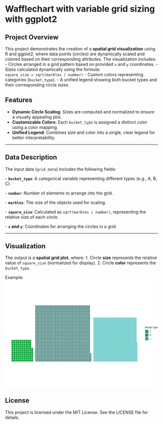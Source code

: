 # Wafflechart with variable grid sizing with ggplot2

## Project Overview

This project demonstrates the creation of a **spatial grid visualization** using R and ggplot2, where data points (circles) are dynamically scaled and colored based on their corresponding attributes. The visualization includes: - Circles arranged in a grid pattern based on provided `x` and `y` coordinates. - Sizes calculated dynamically using the formula:\
`square_size = sqrt(marbles / number)` - Custom colors representing categories (`bucket_type`). - A unified legend showing both bucket types and their corresponding circle sizes.

## Features

-   **Dynamic Circle Scaling**: Sizes are computed and normalized to ensure a visually appealing plot.
-   **Customizable Colors**: Each `bucket_type` is assigned a distinct color using a color mapping.
-   **Unified Legend**: Combines size and color into a single, clear legend for better interpretability.

------------------------------------------------------------------------

## Data Description

The input data (`grid_data`) includes the following fields:

\- **`bucket_type`**: A categorical variable representing different types (e.g., A, B, C).

\- **`number`**: Number of elements to arrange into the grid.

\- **`marbles`**: The size of the objects used for scaling.

\- **`square_size`**: Calculated as `sqrt(marbles / number)`, representing the relative size of each circle.

\- **`x` and `y`**: Coordinates for arranging the circles in a grid.

------------------------------------------------------------------------

## Visualization

The output is a **spatial grid plot**, where: 1. Circle **size** represents the relative value of `square_size` (normalized for display). 2. Circle **color** represents the `bucket_type`.

Example: ![Visualization](charts/waffle_chart.svg)

## License

This project is licensed under the MIT License. See the LICENSE file for details.
